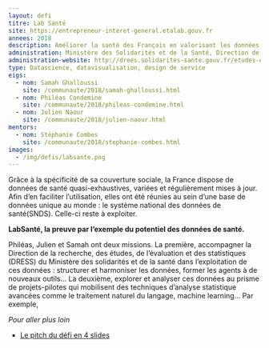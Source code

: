 ```yaml
---
layout: defi
titre: Lab Santé
site: https://entrepreneur-interet-general.etalab.gouv.fr
annees: 2018
description: Améliorer la santé des Français en valorisant les données du système de santé
administration: Ministère des Solidarités et de la Santé, Direction de la recherche, des études, de l'évaluation et des statistiques
administration-website: http://drees.solidarites-sante.gouv.fr/etudes-et-statistiques/la-drees/
type: Datascience, datavisualisation, design de service
eigs:
  - nom: Samah Ghalloussi
    site: /communaute/2018/samah-ghalloussi.html
  - nom: Philéas Condemine
    site: /communaute/2018/phileas-condemine.html
  - nom: Julien Naour
    site: /communaute/2018/julien-naour.html
mentors:
  - nom: Stéphanie Combes
    site: /communaute/2018/stephanie-combes.html
images:
  - /img/defis/labsante.png
---
```


Grâce à la spécificité de sa couverture sociale, la France dispose de
données de santé quasi-exhaustives, variées et régulièrement mises à
jour. Afin d’en faciliter l’utilisation, elles ont été réunies au sein
d’une base de données unique au monde : le système national des
données de santé(SNDS). Celle-ci reste à exploiter.

**LabSanté, la preuve par l’exemple du potentiel des données de
santé.**

Philéas, Julien et Samah ont deux missions. La première, accompagner
la Direction de la recherche, des études, de l’évaluation et des
statistiques (DRESS) du Ministère des solidarités et de la santé dans
l’exploitation de ces données : structurer et harmoniser les données,
former les agents à de nouveaux outils… La deuxième, explorer et
analyser ces données au prisme de projets-pilotes qui mobilisent des
techniques d’analyse statistique avancées comme le traitement naturel
du langage, machine learning… Par exemple,

_Pour aller plus loin_

* [Le pitch du défi en 4 slides](https://www.slideshare.net/secret/kDdGFby5vTiBbH)
